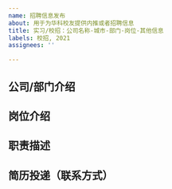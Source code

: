 ```yaml
---
name: 招聘信息发布
about: 用于为华科校友提供内推或者招聘信息
title: 实习/校招：公司名称-城市-部门-岗位-其他信息
labels: 校招, 2021
assignees: ''

---
```


## 公司/部门介绍

## 岗位介绍

## 职责描述

## 简历投递（联系方式）

